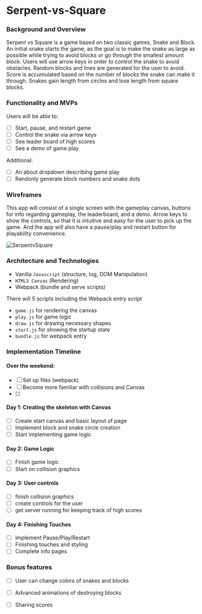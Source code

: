 # Serpent-vs-Square

### Background and Overview 
Serpent vs Square is a game based on two classic games, Snake and Block. An initial snake starts the game, as the goal is to make the snake as large as possible while trying to avoid blocks or go through the smallest amount block. Users will use arrow keys in order to control the snake to avoid obstacles. Random blocks and lines are generated for the user to avoid. Score is accumulated based on the number of blocks the snake can make it through. Snakes gain length from circles and lose length from square blocks. 

### Functionality and MVPs

Users will be able to: 

- [ ] Start, pause, and restart game
- [ ] Control the snake via arrow keys
- [ ] See leader board of high scores
- [ ] See a demo of game play

Additional:

- [ ] An about dropdown describing game play
- [ ] Randonly generate block numbers and snake dots

### Wireframes

This app will consist of a single screen with the gameplay canvas, buttons for info regarding gameplay, the leaderboard, and a demo. Arrow keys to show the controls, so that it is intuitive and easy for the user to pick up the game. And the app will also have a pause/play and restart button for playability convenience.  

![SerpentvSquare](https://s3-us-west-1.amazonaws.com/sonicstratus/serpent-vs-square.png)

### Architecture and Technologies
* Vanilla `Javascript` (structure, log, DOM Manipulation)
* `HTML5 Canvas` (Rendering)
* Webpack (bundle and serve scripts)

There will 5 scripts including the Webpack entry script
* `game.js` for rendering the canvas
* `play.js` for game logic 
* `draw.js` for drawing necessary shapes
* `start.js` for showing the startup state
* `bundle.js` for webpack entry

### Implementation Timeline

#### Over the weekend:
- [ ] Set up files (webpack) 
- [ ] Become more familiar with collisions and Canvas
- [ ] 

#### Day 1: Creating the skeleton with Canvas
- [ ] Create start canvas and basic layout of page
- [ ] Implement block and snake circle creation
- [ ] Start implementing game logic

#### Day 2: Game Logic
- [ ] Finish game logic 
- [ ] Start on collision graphics 

#### Day 3: User controls
- [ ] finish collision graphics 
- [ ] create controls for the user 
- [ ] get server running for keeping track of high scores

#### Day 4: Finishing Touches
- [ ] Implement Pause/Play/Restart
- [ ] Finishing touches and styling
- [ ] Complete info pages

### Bonus features
- [ ] User can change colors of snakes and blocks
- [ ] Advanced animations of destroying blocks
- [ ] Sharing scores 

